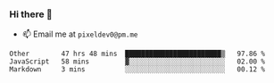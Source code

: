 ### Hi there 👋

- 📫 Email me at `pixeldev0@pm.me`

<!--START_SECTION:waka-->
```text
Other        47 hrs 48 mins  ████████████████████████▒   97.86 % 
JavaScript   58 mins         ▓░░░░░░░░░░░░░░░░░░░░░░░░   02.00 % 
Markdown     3 mins          ░░░░░░░░░░░░░░░░░░░░░░░░░   00.12 % 
```
<!--END_SECTION:waka-->

